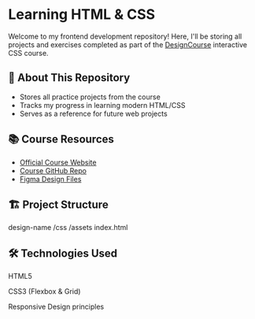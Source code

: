 # Learning HTML & CSS 

Welcome to my frontend development repository! Here, I'll be storing all projects and exercises completed as part of the [DesignCourse](https://designcourse.com) interactive CSS course.

## 🎨 About This Repository

- Stores all practice projects from the course
- Tracks my progress in learning modern HTML/CSS
- Serves as a reference for future web projects

## 📚 Course Resources

- [Official Course Website](https://designcourse.com)
- [Course GitHub Repo](https://github.com/designcourse/css-course/tree/main)
- [Figma Design Files](https://www.figma.com/community/file/1154460535210746004/interactive-css-course)

## 🏗️ Project Structure

design-name
    /css
    /assets
    index.html

## 🛠️ Technologies Used
HTML5

CSS3 (Flexbox & Grid)

Responsive Design principles
